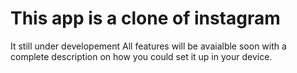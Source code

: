 # This app is a clone of instagram

It still under developement
All features will be avaialble soon with a complete description on how you could set it up in your device.